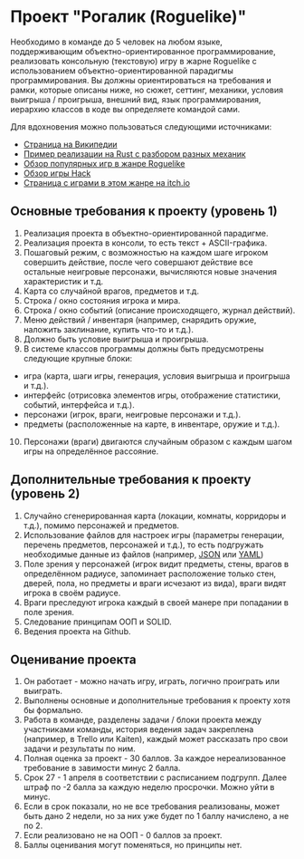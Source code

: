 # Проект "Рогалик (Roguelike)"

Необходимо в команде до 5 человек на любом языке, поддерживающим объектно-ориентированное программирование, реализовать консольную (текстовую) игру в жарне 
Roguelike с использованием объектно-ориентированной парадигмы программирования. Вы должны ориентироваться на требования и рамки, которые описаны ниже, но сюжет, 
сеттинг, механики, условия выигрыша / проигрыша, внешний вид, язык программирования, иерархию классов в коде вы определяете командой сами.

Для вдохновения можно пользоваться следующими источниками:
- [Страница на Википедии](https://ru.wikipedia.org/wiki/Roguelike)
- [Пример реализации на Rust с разбором разных механик](https://bfnightly.bracketproductions.com/book/chapter_0.html)
- [Обзор популярных игр в жанре Roguelike](https://www.youtube.com/watch?v=KHKu8RwKHFs&ab_channel=Waervyn%27sWorld)
- [Обзор игры Hack](https://www.youtube.com/watch?v=ZjuLQFsD8ZU&ab_channel=ROGUELove)
- [Страница с играми в этом жанре на itch.io](https://itch.io/games/free/tag-roguelike/tag-text-based) 

## Основные требования к проекту (уровень 1)
1. Реализация проекта в объектно-ориентированной парадигме.
2. Реализация проекта в консоли, то есть текст + ASCII-графика.
3. Пошаговый режим, с возможностью на каждом шаге игроком совершить действие, после чего совершают действие все остальные неигровые персонажи, вычисляются новые значения характеристик и т.д.
4. Карта со случайной врагов, предметов и т.д.
5. Строка / окно состояния игрока и мира.
6. Строка / окно событий (описание происходящего, журнал действий).
7. Меню действий / инвентаря (например, снарядить оружие, наложить заклинание, купить что-то и т.д.).
8. Должно быть условие выигрыша и проигрыша.
9. В системе классов программы должны быть предусмотрены следующие крупные блоки: 
- игра (карта, шаги игры, генерация, условия выигрыша и проигрыша и т.д.).
- интерфейс (отрисовка элементов игры, отображение статистики, событий, интерфейса и т.д.).
- персонажи (игрок, враги, неигровые персонажи и т.д.).
- предметы (расположенные на карте, в инвентаре, оружие и т.д.).
10. Персонажи (враги) двигаются случайным образом с каждым шагом игры на определённое рассояние.

## Дополнительные требования к проекту (уровень 2)
1. Случайно сгенерированная карта (локации, комнаты, корридоры и т.д.), помимо персонажей и предметов.
2. Использование файлов для настроек игры (параметры генерации, перечень предметов, персонажей и т.д.), то есть подгружать необходимые данные из файлов (например, [JSON](https://habr.com/ru/post/554274/) или [YAML](https://tproger.ru/translations/yaml-za-5-minut-sintaksis-i-osnovnye-vozmozhnosti/))
3. Поле зрения у персонажей (игрок видит предметы, стены, врагов в определённом радиусе, запоминает расположение только стен, дверей, пола, но предметы и враги исчезают из вида), враги видят игрока в своём радиусе.
4. Враги преследуют игрока каждый в своей манере при попадании в поле зрения.
5. Следование принципам ООП и SOLID.
6. Ведения проекта на Github.

## Оценивание проекта
1. Он работает - можно начать игру, играть, логично проиграть или выиграть.
2. Выполнены основные и дополнительные требования к проекту хотя бы формально.
3. Работа в команде, разделены задачи / блоки проекта между участниками команды, история ведения задач закреплена (например, в Trello или Kaiten), каждый может рассказать про свои задачи и результаты по ним.
4. Полная оценка за проект - 30 баллов. За каждое нереализованное требование в завимости минус 2 балла.
5. Срок 27 - 1 апреля в соответствии с расписанием подгрупп. Далее штраф по -2 балла за каждую неделю просрочки. Можно уйти в минус.
6. Если в срок показали, но не все требования реализованы, может быть дано 2 недели, но за них уже будет по 1 баллу начислено, а не по 2.
7. Если реализовано не на ООП - 0 баллов за проект.
8. Баллы оценивания могут поменяться, но принципы нет.



